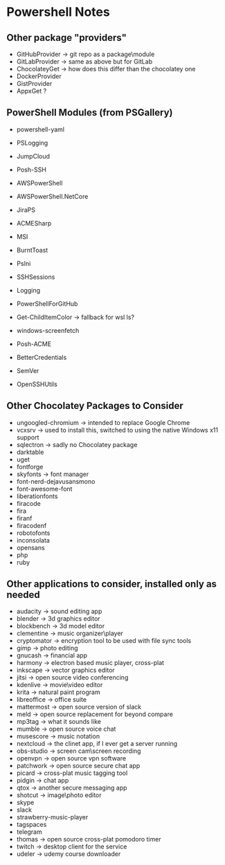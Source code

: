 # Powershell Notes

## Other package "providers"

- GitHubProvider -> git repo as a package\module
- GitLabProvider -> same as above but for GitLab
- ChocolateyGet -> how does this differ than the chocolatey one
- DockerProvider
- GistProvider
- AppxGet ?

## PowerShell Modules (from PSGallery)

- powershell-yaml
- PSLogging

- JumpCloud
- Posh-SSH
- AWSPowerShell
- AWSPowerShell.NetCore
- JiraPS
- ACMESharp
- MSI
- BurntToast
- PsIni
- SSHSessions
- Logging
- PowerShellForGitHub
- Get-ChildItemColor -> fallback for wsl ls?
- windows-screenfetch
- Posh-ACME
- BetterCredentials
- SemVer
- OpenSSHUtils

## Other Chocolatey Packages to Consider

- ungoogled-chromium -> intended to replace Google Chrome
- vcxsrv -> used to install this, switched to using the native Windows x11 support
- sqlectron -> sadly no Chocolatey package
- darktable
- uget
- fontforge
- skyfonts -> font manager
- font-nerd-dejavusansmono
- font-awesome-font
- liberationfonts
- firacode
- fira
- firanf
- firacodenf
- robotofonts
- inconsolata
- opensans
- php
- ruby

## Other applications to consider, installed only as needed

- audacity -> sound editing app
- blender -> 3d graphics editor
- blockbench -> 3d model editor
- clementine -> music organizer\player
- cryptomator -> encryption tool to be used with file sync tools
- gimp -> photo editing
- gnucash -> financial app
- harmony -> electron based music player, cross-plat
- inkscape -> vector graphics editor
- jitsi -> open source video conferencing
- kdenlive -> movie\video editor
- krita -> natural paint program
- libreoffice -> office suite
- mattermost -> open source version of slack
- meld -> open source replacement for beyond compare
- mp3tag -> what it sounds like
- mumble -> open source voice chat
- musescore -> music notation
- nextcloud -> the clinet app, if I ever get a server running
- obs-studio -> screen cam\screen recording
- openvpn -> open source vpn software
- patchwork -> open source secure chat app
- picard -> cross-plat music tagging tool
- pidgin -> chat app
- qtox -> another secure messaging app
- shotcut -> image\photo editor
- skype
- slack
- strawberry-music-player
- tagspaces
- telegram
- thomas -> open source cross-plat pomodoro timer
- twitch -> desktop client for the service
- udeler -> udemy course downloader
